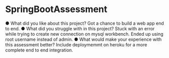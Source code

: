 # SpringBootAssessment
●  	What did you like about this project?
    Got a chance to build a web app end to end.
●  	What did you struggle with in this project?
    Stuck with an error while trying to create new connection on mysql workbench. Ended up using root username instead of admin.
●  	What would make your experience with this assessment better?
    Include deploymemmt on heroku for a more complete end to end integration.
